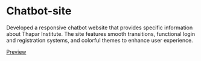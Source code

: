 # Chatbot-site
Developed a responsive chatbot website that provides specific information about Thapar Institute. The site features smooth transitions, functional login and registration systems, and colorful themes to enhance user experience.

[Preview](/readmebetter/Recording_2025-01-05_195800.mp4)
